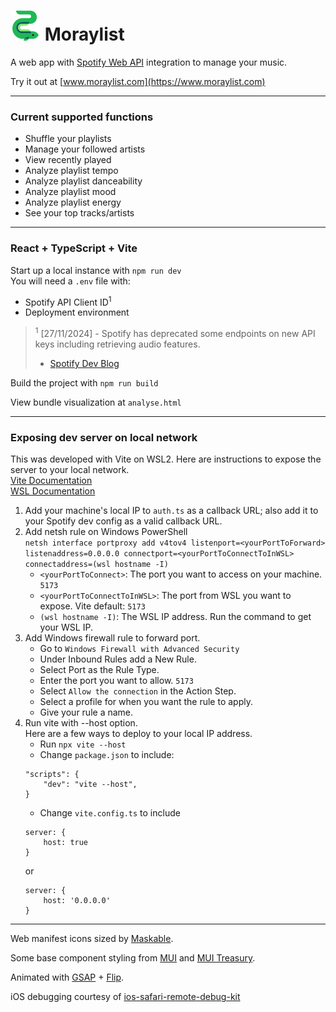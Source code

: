 # ![Moraylist Eel Logo](/src/assets/moray.svg) Moraylist

A web app with [Spotify Web API](https://developer.spotify.com/documentation/web-api) integration to manage your music.

Try it out at [www.moraylist.com](https://www.moraylist.com)

___
### Current supported functions
- Shuffle your playlists
- Manage your followed artists
- View recently played
- Analyze playlist tempo
- Analyze playlist danceability
- Analyze playlist mood
- Analyze playlist energy
- See your top tracks/artists

___
### React + TypeScript + Vite

Start up a local instance with `npm run dev` \
You will need a `.env` file with:
* Spotify API Client ID<sup>1</sup>
* Deployment environment

> <sup>1</sup> [27/11/2024] - Spotify has deprecated some endpoints on new API keys including retrieving audio features.
> - [Spotify Dev Blog](https://developer.spotify.com/blog/2024-11-27-changes-to-the-web-api)

Build the project with `npm run build`

View bundle visualization at `analyse.html`
___
### Exposing dev server on local network

This was developed with Vite on WSL2. Here are instructions to expose the server to your local network. \
[Vite Documentation](https://vite.dev/config/server-options.html#server-host) \
[WSL Documentation](https://learn.microsoft.com/en-us/windows/wsl/networking#accessing-a-wsl-2-distribution-from-your-local-area-network-lan)

1. Add your machine's local IP to `auth.ts` as a callback URL; also add it to your Spotify dev config as a valid callback URL.
2. Add netsh rule on Windows PowerShell \
    `netsh interface portproxy add v4tov4 listenport=<yourPortToForward> listenaddress=0.0.0.0 connectport=<yourPortToConnectToInWSL> connectaddress=(wsl hostname -I)`
    * `<yourPortToConnect>`: The port you want to access on your machine. `5173`
    * `<yourPortToConnectToInWSL>`: The port from WSL you want to expose. Vite default: `5173`
    * `(wsl hostname -I)`: The WSL IP address. Run the command to get your WSL IP.
3. Add Windows firewall rule to forward port.
    * Go to `Windows Firewall with Advanced Security`
    * Under Inbound Rules add a New Rule.
    * Select Port as the Rule Type.
    * Enter the port you want to allow. `5173`
    * Select `Allow the connection` in the Action Step.
    * Select a profile for when you want the rule to apply.
    * Give your rule a name.
4. Run vite with --host option. \
    Here are a few ways to deploy to your local IP address.
    * Run `npx vite --host`
    * Change `package.json` to include:
    ```
    "scripts": {
        "dev": "vite --host",
    }
    ```
    * Change `vite.config.ts` to include
    ```
    server: {
        host: true
    }
    ```
    or
    ```
    server: {
        host: '0.0.0.0'
    }
    ```

___

Web manifest icons sized by [Maskable](https://maskable.app).

Some base component styling from [MUI](https://github.com/mui/material-ui) and [MUI Treasury](https://github.com/siriwatknp/mui-treasury).

Animated with [GSAP](https://gsap.com/docs) + [Flip](https://gsap.com/docs/Plugins/Flip/).

iOS debugging courtesy of [ios-safari-remote-debug-kit](https://github.com/HimbeersaftLP/ios-safari-remote-debug-kit)